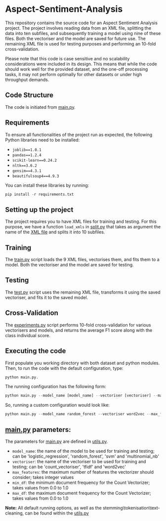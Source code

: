 # Aspect-Sentiment-Analysis

This repository contains the source code for an Aspect Sentiment Analysis project. The project involves reading data from an XML file, splitting the data into ten subfiles, and subsequently training a model using nine of these files. Both the vectoriser and the model are saved for future use. The remaining XML file is used for testing purposes and performing an 10-fold cross-validation.

Please note that this code is case sensitive and no scalability considerations were included in its design. This means that while the code should work well for the provided dataset, and the one-off processing tasks, it may not perform optimally for other datasets or under high throughput demands.

## Code Structure

The code is initiated from [main.py](src/main.py).

## Requirements

To ensure all functionalities of the project run as expected, the following Python libraries need to be installed:

- `joblib==1.0.1`
- `pandas==1.2.4`
- `scikit-learn==0.24.2`
- `nltk==3.6.2`
- `gensim==4.3.1`
- `beautifulsoup4==4.9.3`

You can install these libraries by running:

```python
pip install -r requirements.txt
```

## Setting up the project
The project requires you to have XML files for training and testing. For this purpose, we have a function `load_xmls` in [split.py](split.py) that takes as argument the name of the [XML file](dataset/ABSA16_Restaurants_Train_SB1_v2) and splits it into 10 subfiles. 

## Training
The [train.py](src/train.py) script loads the 9 XML files, vectorises them, and fits them to a model. Both the vectoriser and the model are saved for testing.

## Testing
The [test.py](src/test.py) script uses the remaining XML file, transforms it using the saved vectoriser, and fits it to the saved model.

## Cross-Validation
The [experiments.py](src/experiments.py) script performs 10-fold cross-validation for various vectorisers and models, and returns the average F1 score along with the class individual score.

## Executing the code
First populate you working directory with both dataset and python modules. Then, to run the code with the default configuration, type:

```bash
python main.py.
```

The running configuration has the following form:

```python
python main.py --model_name [model_name] --vectoriser [vectoriser] --max_features [max_features] --min_df [min_df] --max_df [max_df]
```

So, running a custom configuration would look like:

```python
python main.py --model_name random_forest --vectoriser word2vec --max_features 2000 --min_df 1 --max_df 0.5
```

## [main.py](src/main.py) parameters:
The parameters for [main.py](src/main.py) are defined in [utils.py](src/utils.py).
- `model_name`: the name of the model to be used for training and testing; can be 'logistic_regression', 'random_forest', 'svm' and 'multinomial_nb'
- `vectoriser`: the name of the vectoriser to be used for training and testing; can be 'count_vectoriser', 'tfidf' and 'word2vec'
- `max_features`: the maximum number of features the vectorizer should consider; takes integer values
- `min_df`: the minimum document frequency for the Count Vectorizer; takes values from 0.0 to 1.0
- `max_df`: the maximum document frequency for the Count Vectorizer; takes values from 0.0 to 1.0

**Note:** All default running options, as well as the stemming\tokenisation\text-cleaning, can be found within the [utils.py](src/utils.py)

